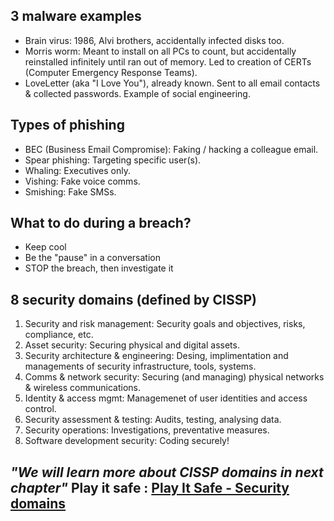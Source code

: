 ## 3 malware examples

- Brain virus: 1986, Alvi brothers, accidentally infected disks too.
- Morris worm: Meant to install on all PCs to count, but accidentally reinstalled infinitely until ran out of memory. Led to creation of CERTs (Computer Emergency Response Teams).
- LoveLetter (aka "I Love You"), already known. Sent to all email contacts & collected passwords. Example of social engineering.

## Types of phishing

- BEC (Business Email Compromise): Faking / hacking a colleague email.
- Spear phishing: Targeting specific user(s).
- Whaling: Executives only.
- Vishing: Fake voice comms.
- Smishing: Fake SMSs.

## What to do during a breach?

- Keep cool
- Be the "pause" in a conversation
- STOP the breach, then investigate it

## 8 security domains (defined by CISSP)

1. Security and risk management: Security goals and objectives, risks, compliance, etc.
2. Asset security: Securing physical and digital assets.
3. Security architecture & engineering: Desing, implimentation and managements of security infrastructure, tools, systems.
4. Comms & network security: Securing (and managing) physical networks & wireless communications.
5. Identity & access mgmt: Managemenet of user identities and access control.
6. Security assessment & testing: Audits, testing, analysing data.
7. Security operations: Investigations, preventative measures.
8. Software development security: Coding securely!

## *"We will learn more about CISSP domains in next chapter"* Play it safe : [Play It Safe - Security domains](https://github.com/Cyber-Mehaboob/Google-Cybersecurity-notes-/blob/main/2.%20Play%20It%20Safe%20-%20Manage%20Security%20Risks%20/1.%20Security%20domains.md)
